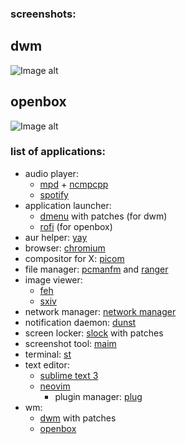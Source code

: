 ### screenshots:

## dwm
![Image alt](https://raw.githubusercontent.com/sadparadiseinhell/dotfiles/master/images/dracula_dark_bg_scrot.png)

## openbox
![Image alt](https://raw.githubusercontent.com/sadparadiseinhell/dotfiles/master/images/openboxscrot.png)

### list of applications:

* audio player:
  - [mpd](https://www.musicpd.org/) + [ncmpcpp](https://rybczak.net/ncmpcpp/)
  - [spotify](https://www.spotify.com/us/download/linux)
* application launcher:
  - [dmenu](https://tools.suckless.org/dmenu/) with patches (for dwm)
  - [rofi](https://github.com/davatorium/rofi) (for openbox)
* aur helper: [yay](https://github.com/Jguer/yay)
* browser: [chromium](https://www.chromium.org/)
* compositor for X: [picom](https://github.com/yshui/picom)
* file manager: [pcmanfm](https://wiki.lxde.org/en/PCManFM) and [ranger](https://ranger.github.io/)
* image viewer:
  - [feh](https://feh.finalrewind.org/)
  - [sxiv](https://github.com/muennich/sxiv)
* network manager: [network manager](https://wiki.gnome.org/Projects/NetworkManager/)
* notification daemon: [dunst](https://dunst-project.org/)
* screen locker: [slock](https://tools.suckless.org/slock/) with patches
* screenshot tool: [maim](https://github.com/naelstrof/maim)
* terminal: [st](https://st.suckless.org/)
* text editor:
  - [sublime text 3](https://www.sublimetext.com/3)
  - [neovim](https://neovim.io/)
    - plugin manager: [plug](https://github.com/junegunn/vim-plug)
* wm:
  - [dwm](https://dwm.suckless.org/) with patches
  - [openbox](https://github.com/dylanaraps/openbox-patched)
